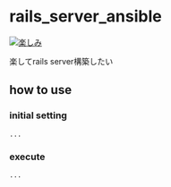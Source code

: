 # rails_server_ansible
[![楽しみ](http://tiqav.com/5K3.th.jpg)](http://tiqav.com/5K3)

 楽してrails server構築したい

## how to use
### initial setting
```
...
```

### execute
```
...
```


